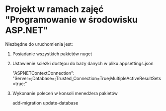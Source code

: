 # Projekt w ramach zajęć "Programowanie w środowisku ASP.NET"

Niezbędne do uruchomienia jest:

 1. Posiadanie wszystkich pakietów nuget
 2. Ustawienie ścieżki dostępu do bazy danych w pliku appsettings.json

    "ASPNETContextConnection": "Server=<Nazwa servera>;Database=<Nazwa bazydanych>;Trusted_Connection=True;MultipleActiveResultSets=true;"

 3. Wykonanie poleceń w konsoli menedżera pakietów

    add-migration <nazwa-migracji>
    update-database
